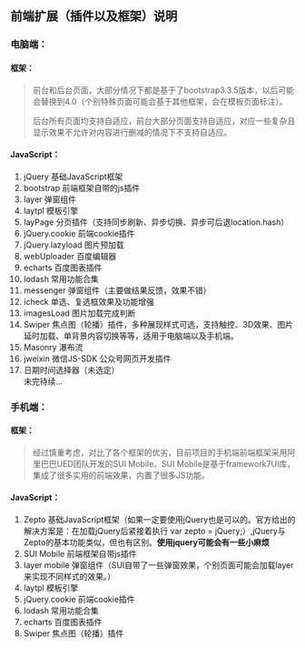 ## 前端扩展（插件以及框架）说明
### 电脑端：

#### 框架：
> 前台和后台页面，大部分情况下都是基于了bootstrap3.3.5版本，以后可能会替换到4.0（个别特殊页面可能会基于其他框架，会在模板页面标注）。
> 
> 后台所有页面均支持自适应，前台大部分页面支持自适应，对应一些复杂且显示效果不允许对内容进行删减的情况下不支持自适应。

#### JavaScript：
1. jQuery 基础JavaScript框架
2. bootstrap 前端框架自带的js插件
3. layer 弹窗组件
4. laytpl 模板引擎
5. layPage 分页插件（支持同步刷新、异步切换、异步可后退location.hash）
6. jQuery.cookie 前端cookie插件
7. jQuery.lazyload 图片预加载
8. webUploader 百度编辑器
9. echarts 百度图表插件
10. lodash 常用功能合集
11. messenger 弹窗组件（主要做结果反馈，效果不错）
12. icheck 单选、复选框效果及功能增强
13. imagesLoad 图片加载完成判断
14. Swiper 焦点图（轮播）插件，多种展现样式可选，支持触控、3D效果、图片延时加载、单背景内容切换等等，适用于电脑端以及手机端。
15. Masonry 瀑布流
16. jweixin 微信JS-SDK 公众号网页开发插件
17. 日期时间选择器（未选定）  
未完待续...

### 手机端：
#### 框架：
> 经过慎重考虑，对比了各个框架的优劣，目前项目的手机端前端框架采用阿里巴巴UED团队开发的SUI Mobile。SUI Mobile是基于framework7UI库，集成了很多实用的前端效果，内置了很多JS功能。

#### JavaScript：
1. Zepto 基础JavaScript框架（如果一定要使用jQuery也是可以的。官方给出的解决方案是：在加载jQuery后紧接着执行 var zepto = jQuery;）,jQuery与Zepto的基本功能类似，但也有区别。**使用jquery可能会有一些小麻烦**
2. SUI Mobile 前端框架自带js插件
3. layer mobile 弹窗组件（SUI自带了一些弹窗效果，个别页面可能会加载layer来实现不同样式的效果。）
4. laytpl 模板引擎
5. jQuery.cookie 前端cookie插件
6. lodash 常用功能合集
7. echarts 百度图表插件
8. Swiper 焦点图（轮播）插件